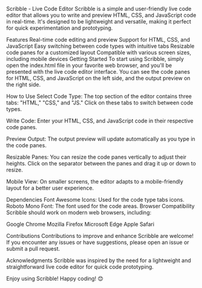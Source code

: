 Scribble - Live Code Editor
Scribble is a simple and user-friendly live code editor that allows you to write and preview HTML, CSS, and JavaScript code in real-time. It's designed to be lightweight and versatile, making it perfect for quick experimentation and prototyping.

Features
Real-time code editing and preview
Support for HTML, CSS, and JavaScript
Easy switching between code types with intuitive tabs
Resizable code panes for a customized layout
Compatible with various screen sizes, including mobile devices
Getting Started
To start using Scribble, simply open the index.html file in your favorite web browser, and you'll be presented with the live code editor interface. You can see the code panes for HTML, CSS, and JavaScript on the left side, and the output preview on the right side.

How to Use
Select Code Type: The top section of the editor contains three tabs: "HTML," "CSS," and "JS." Click on these tabs to switch between code types.

Write Code: Enter your HTML, CSS, and JavaScript code in their respective code panes.

Preview Output: The output preview will update automatically as you type in the code panes.

Resizable Panes: You can resize the code panes vertically to adjust their heights. Click on the separator between the panes and drag it up or down to resize.

Mobile View: On smaller screens, the editor adapts to a mobile-friendly layout for a better user experience.

Dependencies
Font Awesome Icons: Used for the code type tabs icons.
Roboto Mono Font: The font used for the code areas.
Browser Compatibility
Scribble should work on modern web browsers, including:

Google Chrome
Mozilla Firefox
Microsoft Edge
Apple Safari


Contributions
Contributions to improve and enhance Scribble are welcome! If you encounter any issues or have suggestions, please open an issue or submit a pull request.

Acknowledgments
Scribble was inspired by the need for a lightweight and straightforward live code editor for quick code prototyping.

Enjoy using Scribble! Happy coding! 😊